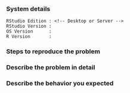 <!-- This issue tracker is for bugs and feature requests in the RStudio IDE. If you're having trouble with R itself or an R package, see https://www.r-project.org/help.html, and if you want to ask a question rather than report a bug, go to https://community.rstudio.com/. Finally, if you use RStudio Server Pro, get in touch with our Pro support team at support@rstudio.com.

If you're here to report a bug in RStudio, please take the time to fill out as much of the below as you're able so that we can reproduce the problem you're seeing.  -->

### System details

    RStudio Edition : <!-- Desktop or Server -->
    RStudio Version : 
    OS Version      : 
    R Version       :

### Steps to reproduce the problem

### Describe the problem in detail

### Describe the behavior you expected

<!-- Depending on the problem, the following may also be helpful

1. The output of sessionInfo() 
2. The R code in question
3. A diagnostics report; see https://support.rstudio.com/hc/en-us/articles/200321257-Running-a-Diagnostics-Report

Thank you for taking the time to file an issue!  -->
